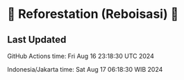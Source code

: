 
# 🌳 Reforestation (Reboisasi) 🌲

## Last Updated

GitHub Actions time: Fri Aug 16 23:18:30 UTC 2024

Indonesia/Jakarta time: Sat Aug 17 06:18:30 WIB 2024
